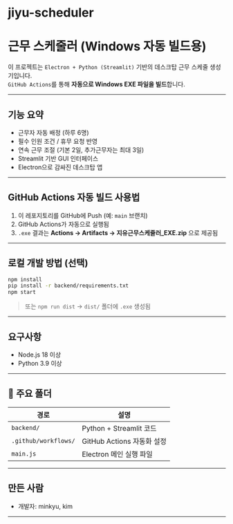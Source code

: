 # jiyu-scheduler
# 근무 스케줄러 (Windows 자동 빌드용)

이 프로젝트는 `Electron + Python (Streamlit)` 기반의 데스크탑 근무 스케줄 생성기입니다.  
`GitHub Actions`를 통해 **자동으로 Windows EXE 파일을 빌드**합니다.

---

## 기능 요약

- 근무자 자동 배정 (하루 6명)
- 필수 인원 조건 / 휴무 요청 반영
- 연속 근무 조절 (기본 2일, 추가근무자는 최대 3일)
- Streamlit 기반 GUI 인터페이스
- Electron으로 감싸진 데스크탑 앱

---

## GitHub Actions 자동 빌드 사용법

1. 이 레포지토리를 GitHub에 Push (예: `main` 브랜치)
2. GitHub Actions가 자동으로 실행됨
3. `.exe` 결과는 **Actions → Artifacts → 지유근무스케줄러_EXE.zip** 으로 제공됨

---

## 로컬 개발 방법 (선택)

```bash
npm install
pip install -r backend/requirements.txt
npm start
```

> 또는 `npm run dist` → `dist/` 폴더에 `.exe` 생성됨

---

## 요구사항

- Node.js 18 이상
- Python 3.9 이상

---

## 📁 주요 폴더

| 경로 | 설명 |
|------|------|
| `backend/` | Python + Streamlit 코드 |
| `.github/workflows/` | GitHub Actions 자동화 설정 |
| `main.js` | Electron 메인 실행 파일 |

---

## 만든 사람

- 개발자: minkyu, kim

---

